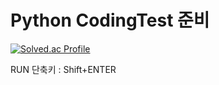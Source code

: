 # Python CodingTest 준비

[![Solved.ac Profile](http://mazassumnida.wtf/api/v2/generate_badge?boj=chltmdwns96)](https://solved.ac/chltmdwns96/)

RUN 단축키 : Shift+ENTER